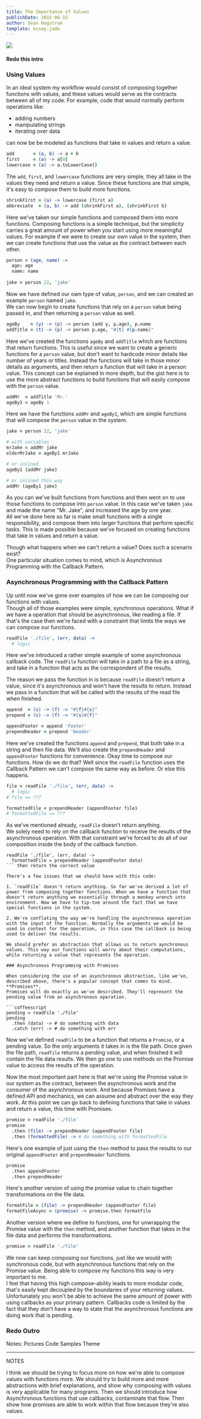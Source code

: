 ```yaml
---
title: The Importance of Values
publishDate: 2015-06-15
author: Sean Hagstrom
template: essay.jade
---
```


![](http://4.bp.blogspot.com/_vt749aV4Y7Q/TQ0RGGCoOkI/AAAAAAAAFsA/fKNZwumM1fI/s1600/palace%2Bof%2Bzinn.jpg)

#### Redo this intro

### Using Values

In an ideal system my workflow would consist of composing together functions with values, and these values would serve as the contracts between all of my code. For example, code that would normally perform operations like: 

* adding numbers
* manipulating strings
* iterating over data

can now be be modeled as functions that take in values and return a value.

```coffeescript
add       = (a, b) -> a + b
first     = (a) -> a[0]
lowercase = (a) -> a.toLowerCase()
```

The `add`, `first`, and `lowercase` functions are very simple, they all take in the values they need and return a value. Since these functions are that simple, it's easy to compose them to build more functions.

```coffeescript
shrinkFirst = (a) -> lowercase (first a)
abbreviate  = (a, b) -> add (shrinkFirst a), (shrinkFirst b)
```

Here we've taken our simple functions and composed them into more functions. Composing functions is a simple technique, but the simplicity carries a great amount of power when you start using more meaningful values. For example if we were to create our own value in the system, then we can create functions that use the value as the contract between each other.

```coffeescript
person = (age, name) ->
  age: age
  name: name
  
jake = person 22, 'jake'
```

Now we have defined our own type of value, `person`, and we can created an example `person` named `jake`.  
We can now begin to create functions that rely on a `person` value being passed in, and then returning a `person` value as well.

```coffeescript
ageBy    = (y) -> (p) -> person (add y, p.age), p.name
addTitle = (t) -> (p) -> person p.age, "#{t} #{p.name}"
```

Here we've created the functions `ageBy` and `addTitle` which are functions that return functions.
This is useful since we want to create a generic functions for a `person` value, but don't want to hardcode minor details like number of years or titles. Instead the functions will take in those minor details as arguments, and then return a function that will take in a person value. This concept can be explained in more depth, but the gist here is to use the more abstract functions to build functions that will easily compose with the `person` value.

```coffeescript
addMr  = addTitle 'Mr.'
ageBy1 = ageBy 1
```

Here we have the functions `addMr` and `ageBy1`, which are simple functions that will compose the `person` value in the system.

```coffeescript
jake = person 22, 'jake'

# with variables
mrJake = addMr jake
olderMrJake = ageBy1 mrJake

# or inlined
ageBy1 (addMr jake)

# or inlined this way
addMr (ageBy1 jake)
```

As you can we've built functions from functions and then went on to use those functions to compose into `person` value. In this case we've taken `jake` and made the name "Mr. Jake", and increased the age by one year.  
All we've done here so far is make small functions with a single responsibility, and compose them into larger functions that perform specific tasks. This is made possible because we've focused on creating functions that take in values and return a value.

Though what happens when we can't return a value? Does such a scenario exist?  
One particular situation comes to mind, which is Asynchronous Programming with the Callback Pattern.

### Asynchronous Programming with the Callback Pattern

Up until now we've gone over examples of how we can be composing our functions with values.  
Though all of those examples were simple, synchronous operations. What if we have a operation that should be asynchronous, like reading a file. If that's the case then we're faced with a constraint that limits the ways we can compose our functions.

```coffeescript
readFile './file', (err, data) ->
  # logic
```

Here we've introduced a rather simple example of some asynchronous callback code. The `readFile` function will take in a path to a file as a string, and take in a function that acts as the correspondent of the results.  

The reason we pass the function in is because `readFile` doesn't return a value, since it's asynchronous and won't have the results to return. Instead we pass in a function that will be called with the results of the read file when finished.

```coffeescript
append  = (s) -> (f) -> "#{f}#{s}"
prepend = (s) -> (f) -> "#{s}#{f}"

appendFooter = append 'Footer'
prependHeader = prepend 'Header'
```

Here we've created the functions `append` and `prepend`, that both take in a string and then file data. We'll also create the `prependHeader` and `appendFooter` functions for convenience. Okay time to compose our functions. How do we do that? Well since the `readFile` function uses the Callback Pattern we can't compose the same way as before. Or else this happens.

```coffeescript
file = readFile './file', (err, data) ->
  # logic
# file == ???

formattedFile = prependHeader (appendFooter file)
# formattedFile == ???
```

As we've mentioned already, `readFile` doesn't return anything.  
We solely need to rely on the callback function to receive the results of the asynchronous operation. With that constraint we're forced to do all of our composition inside the body of the callback function.

```
readFile './file', (err, data) ->
  formattedFile = prependHeader (appendFooter data)
``` then return the correct value

There's a few issues that we should have with this code:

1. `readFile` doesn't return anything. So far we've derived a lot of power from composing together functions. When we have a function that doesn't return anything we essentially through a monkey wrench into environment. Now we have to tip-toe around the fact that we have special functions in the system.

2. We're conflating the way we're handling the asynchronous operation with the input of the function. Normally the arguments we would be used in context for the operation, in this case the callback is being used to deliver the results.

We should prefer an abstraction that allows us to return aynchronous values. This way our functions will worry about their computations, while returning a value that represents the operation. 

### Asynchronous Programming with Promises

When considering the use of an asynchronous abstraction, like we've, described above, there's a popular concept that comes to mind. **Promises**.
Promises will do exactly as we've described. They'll represent the pending value from an asynchronous operation.

```coffeescript
pending = readFile './file'
pending
  .then (data) -> # do something with data
  .catch (err) -> # do something with err
```

Now we've defined `readFile` to be a function that returns a `Promise`, or a pending value. So the only arguments it takes in is the file path. Once given the file path, `readfile` returns a pending value, and when finished it will contain the file data results. We then go one to use methods on the Promise value to access the results of the operation.

Now the most important part here is that we're using the Promise value in our system as the contract, between the asynchronous work and the consumer of the asynchronous work. And because Promises have a defined API and mechanics, we can assume and abstract over the way they work.
At this point we can go back to defining functions that take in values and return a value, this time with Promises.

```coffeescript
promise = readFile './file'
promise
  .then (file) -> prependHeader (appendFooter file)
  .then (formattedFile) -> # do something with formattedFile
```

Here's one example of just using the `then` method to pass the results to our original `appendFooter` and `prependHeader` functions.

```coffeescript
promise
  .then appendFooter
  .then prependHeader
```

Here's another version of using the promise value to chain together transformations on the file data.

```coffeescript
formatFile = (file) -> prependHeader (appendFooter file)
formatFileAsync = (promise) -> promise.then formatFile
```

Another version where we define to functions, one for unwrapping the Promise value with the `then` method, and another function that takes in the file data and performs the transformations.

```coffeescript
promise = readFile './file'
```

We now can keep composing our functions, just like we would with synchronous code, but with asynchronous functions that rely on the Promise value. Being able to compose my functions this way is very important to me.  
I feel that having this high compose-ability leads to more modular code, that's easily kept decoupled by the boundaries of your returning values. Unfortunately you won't be able to achieve the same amount of power with using callbacks as your primary pattern. Callbacks code is limited by the fact that they don't have a way to state that the asynchronous functions are doing work that is pending.

### Redo Outro

Notes:
Pictures
Code Samples
Theme
___
NOTES

I think we should be trying to focus more on how we're able to compose values with functions more.
We should try to build more and more abstractions with brief explanations, and show why composing with values is very applicable for many programs. Then we should introduce how Asynchronous functions that use callbacks, contaminate that flow. Then show how promises are able to work within that flow because they're also values.
